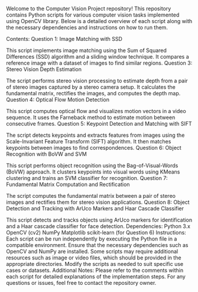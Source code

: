 Welcome to the Computer Vision Project repository! This repository contains Python scripts for various computer vision tasks implemented using OpenCV library. Below is a detailed overview of each script along with the necessary dependencies and instructions on how to run them.

Contents:
Question 1: Image Matching with SSD

This script implements image matching using the Sum of Squared Differences (SSD) algorithm and a sliding window technique. It compares a reference image with a dataset of images to find similar regions.
Question 3: Stereo Vision Depth Estimation

The script performs stereo vision processing to estimate depth from a pair of stereo images captured by a stereo camera setup. It calculates the fundamental matrix, rectifies the images, and computes the depth map.
Question 4: Optical Flow Motion Detection

This script computes optical flow and visualizes motion vectors in a video sequence. It uses the Farneback method to estimate motion between consecutive frames.
Question 5: Keypoint Detection and Matching with SIFT

The script detects keypoints and extracts features from images using the Scale-Invariant Feature Transform (SIFT) algorithm. It then matches keypoints between images to find correspondences.
Question 6: Object Recognition with BoVW and SVM

This script performs object recognition using the Bag-of-Visual-Words (BoVW) approach. It clusters keypoints into visual words using KMeans clustering and trains an SVM classifier for recognition.
Question 7: Fundamental Matrix Computation and Rectification

The script computes the fundamental matrix between a pair of stereo images and rectifies them for stereo vision applications.
Question 8: Object Detection and Tracking with ArUco Markers and Haar Cascade Classifier

This script detects and tracks objects using ArUco markers for identification and a Haar cascade classifier for face detection.
Dependencies:
Python 3.x
OpenCV (cv2)
NumPy
Matplotlib
scikit-learn (for Question 6)
Instructions:
Each script can be run independently by executing the Python file in a compatible environment.
Ensure that the necessary dependencies such as OpenCV and NumPy are installed.
Some scripts may require additional resources such as image or video files, which should be provided in the appropriate directories.
Modify the scripts as needed to suit specific use cases or datasets.
Additional Notes:
Please refer to the comments within each script for detailed explanations of the implementation steps.
For any questions or issues, feel free to contact the repository owner.
